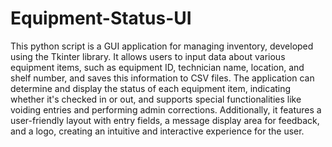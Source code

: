 # Equipment-Status-UI
This python script is a GUI application for managing inventory, developed using the Tkinter library. It allows users to input data about various equipment items, such as equipment ID, technician name, location, and shelf number, and saves this information to CSV files. The application can determine and display the status of each equipment item, indicating whether it's checked in or out, and supports special functionalities like voiding entries and performing admin corrections. Additionally, it features a user-friendly layout with entry fields, a message display area for feedback, and a logo, creating an intuitive and interactive experience for the user.
